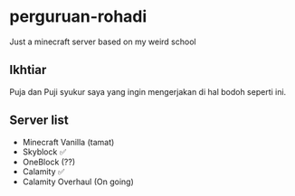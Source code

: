 # perguruan-rohadi
Just a minecraft server based on my weird school

## Ikhtiar
Puja dan Puji syukur saya yang ingin mengerjakan di hal bodoh seperti ini.

## Server list
- Minecraft Vanilla (tamat)
- Skyblock ✅
- OneBlock (??)
- Calamity ✅
- Calamity Overhaul (On going)
